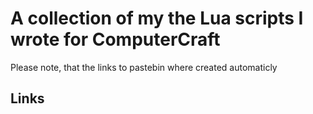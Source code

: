 # A collection of my the Lua scripts I wrote for ComputerCraft
Please note, that the links to pastebin where created automaticly
## Links



